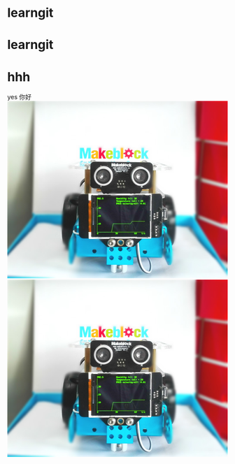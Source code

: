 # learngit
# learngit
# hhh
yes
你好
![image](https://github.com/aiolosfly/learngit/blob/master/picture/dsm.jpg)
![image](https://github.com/aiolosfly/learngit/blob/master/picture/dsm.jpg)
